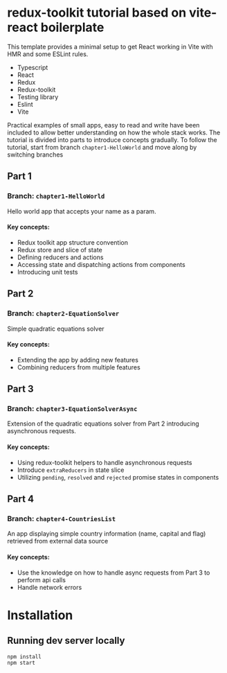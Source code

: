 # redux-toolkit tutorial based on vite-react boilerplate

This template provides a minimal setup to get React working in Vite with HMR and some ESLint rules.

* Typescript
* React
* Redux
* Redux-toolkit
* Testing library
* Eslint
* Vite

Practical examples of small apps, easy to read and write have been included to allow better understanding on how the whole stack works. The tutorial is divided into parts to introduce concepts gradually. To follow the tutorial, start from branch `chapter1-HelloWorld` and move along by switching branches

## Part 1
### Branch: `chapter1-HelloWorld`

Hello world app that accepts your name as a param.

#### Key concepts:

* Redux toolkit app structure convention
* Redux store and slice of state
* Defining reducers and actions
* Accessing state and dispatching actions from components
* Introducing unit tests

## Part 2
### Branch: `chapter2-EquationSolver`

Simple quadratic equations solver

#### Key concepts:
* Extending the app by adding new features 
* Combining reducers from multiple features

## Part 3
### Branch: `chapter3-EquationSolverAsync`

Extension of the quadratic equations solver from Part 2 introducing asynchronous requests. 

#### Key concepts:
* Using redux-toolkit helpers to handle asynchronous requests
* Introduce `extraReducers` in state slice
* Utilizing `pending`, `resolved` and `rejected` promise states in components

## Part 4
### Branch: `chapter4-CountriesList`

An app displaying simple country information (name, capital and flag) retrieved from external data source

#### Key concepts:
* Use the knowledge on how to handle async requests from Part 3 to perform api calls
* Handle network errors

# Installation
## Running dev server locally

```
npm install
npm start
```
